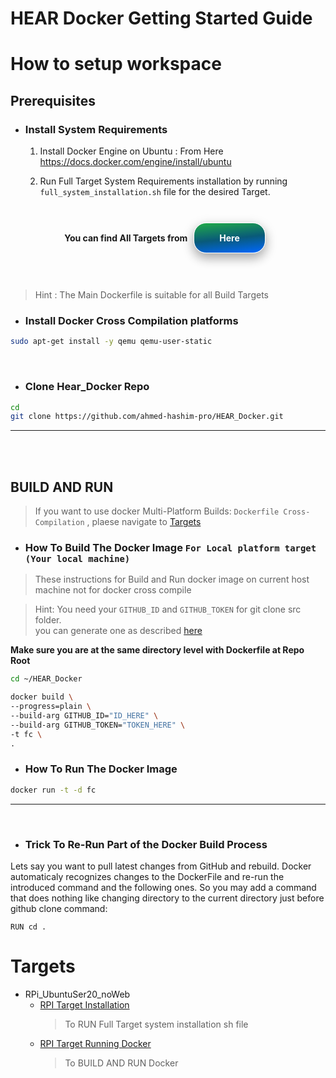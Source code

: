 # HEAR Docker Getting Started Guide

# How to setup workspace


 ## **Prerequisites**
- ### Install System Requirements
   1. Install Docker Engine on Ubuntu : From Here https://docs.docker.com/engine/install/ubuntu



   2. Run Full Target System Requirements installation by running ```full_system_installation.sh``` file for the desired Target.

<br>

<div style="font-weight: 700;    
    display: flex;
    justify-content: center;
    align-items: center;">  
    You can find All Targets from
    <a class="top-link hide" style="box-shadow: 0 8px 16px 0 rgba(0,0,0,0.2), 0 6px 20px 0 rgba(0,0,0,0.19);margin:10px 10px;color:white;background: linear-gradient(174deg, rgba(33,171,72,1) 0%, rgba(9,90,121,1) 52%, rgba(0,104,255,1) 100%);
;padding:15px 40px;border-radius: 20px !important;border:1px solid #fff;text-decoration: none;" href="#Targets">Here</a>
</div>

<br>
<br>

> Hint : The Main Dockerfile is suitable for all Build Targets 



- ### Install Docker Cross Compilation platforms

```bash 
sudo apt-get install -y qemu qemu-user-static

```
<br>

- ### Clone Hear_Docker Repo
```bash
cd
git clone https://github.com/ahmed-hashim-pro/HEAR_Docker.git
```

--- 

<br>
<br>

## **BUILD AND RUN**
> If you want to use docker Multi-Platform Builds: ```Dockerfile Cross-Compilation``` , plaese navigate to [Targets](#Targets)
- ### How To Build The Docker Image ```For Local platform target (Your local machine)```
> These instructions for Build and Run docker image on current host machine not for docker cross compile 



> Hint: You need your ```GITHUB_ID``` and ```GITHUB_TOKEN``` for git clone src folder.\
you can generate one as described [here](https://docs.github.com/en/authentication/keeping-your-account-and-data-secure/managing-your-personal-access-tokens)

**Make sure you are at the same directory level with Dockerfile at Repo Root**


```bash 
cd ~/HEAR_Docker

docker build \
--progress=plain \
--build-arg GITHUB_ID="ID_HERE" \
--build-arg GITHUB_TOKEN="TOKEN_HERE" \
-t fc \
.

```

- ### How To Run The Docker Image

```bash 
docker run -t -d fc
```
---

<br>

 <a id="Targets"></a>

- ### Trick To Re-Run Part of the Docker Build Process
Lets say you want to pull latest changes from GitHub and rebuild. Docker automaticaly recognizes changes to the DockerFile and re-run the introduced command and the following ones. So you may add a command that does nothing like changing directory to the current directory just before github clone command:
```
RUN cd .
```

# Targets

* RPi_UbuntuSer20_noWeb
   * [RPI Target Installation](/RPi_UbuntuSer20_noWeb/RPI_Target_installation.md) 
      >To RUN Full Target system installation sh file
   * [RPI Target Running Docker](/RPi_UbuntuSer20_noWeb/RPI_Target_Running.md)
     >To BUILD AND RUN Docker 
